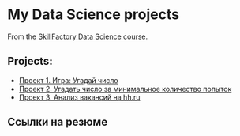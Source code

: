 # My Data Science projects

From the [SkillFactory Data Science course](https://skillfactory.ru/data-scientist).

## Projects:

* [Проект 1. Игра: Угадай число](https://github.com/shva-ek/shva-ek-sf_data_science/tree/main/project_0)
* [Проект 2. Угадать число за минимальное количество попыток](https://github.com/shva-ek/shva-ek-sf_data_science/tree/main/project_1)
* [Проект 3. Анализ вакансий на hh.ru](https://github.com/shva-ek/shva-ek-sf_data_science/tree/main/project_hh)

## Ссылки на резюме
